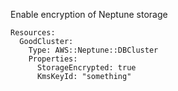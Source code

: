 
Enable encryption of Neptune storage

```yaml---
Resources:
  GoodCluster:
    Type: AWS::Neptune::DBCluster
    Properties:
      StorageEncrypted: true
      KmsKeyId: "something"

```


